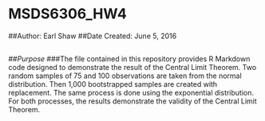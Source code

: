 # MSDS6306_HW4
##Author: Earl Shaw
##Date Created: June 5, 2016
##
##*Purpose*
###The file contained in this repository provides R Markdown code designed to demonstrate the result of the Central Limit Theorem. Two random samples of 75 and 100 observations are taken from the normal distribution. Then 1,000 bootstrapped samples are created with replacement. The same process is done using the exponential distribution. For both processes, the results demonstrate the validity of the Central Limit Theorem.
